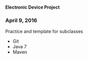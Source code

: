 #### Electronic Device Project

### April 9, 2016

Practice and template for subclasses

* Git
* Java 7
* Maven



